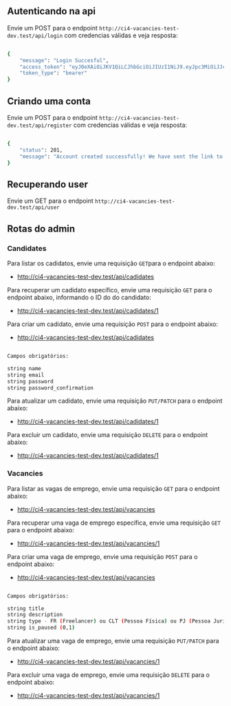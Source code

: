 ## Autenticando na api

Envie um POST para o endpoint `http://ci4-vacancies-test-dev.test/api/login` com credencias válidas e veja resposta:

```sh

{
    "message": "Login Succesful",
    "access_token": "eyJ0eXAiOiJKV1QiLCJhbGciOiJIUzI1NiJ9.eyJpc3MiOiJJc3N1ZXIgb2YgdGhlIEpXVCIsImF1ZCI6IkF1ZGllbmNlIHRoYXQgdGhlIEpXVCIsInN1YiI6IlN1YmplY3Qgb2YgdGhlIEpXVCIsImlhdCI6MTY0NjI0OTE4MywiZXhwIjoxNjQ2MjUyNzgzLCJlbWFpbCI6ImF0b3JwQHdlbGNoLmluZm8ifQ.d3XvXz9N5W_TJgw9cvf5B0LPOGTiaWhmvEwZ2KQoQao",
    "token_type": "bearer"
}


```


## Criando uma conta

Envie um POST para o endpoint `http://ci4-vacancies-test-dev.test/api/register` com credencias válidas e veja resposta:

```sh

{
    "status": 201,
    "message": "Account created successfully! We have sent the link to your email email@email.com so that you can activate your account."
}


```

## Recuperando user

Envie um GET para o endpoint `http://ci4-vacancies-test-dev.test/api/user`


## Rotas do admin

### Candidates
Para listar os cadidatos, envie uma requisição ``` GET ```para o endpoint abaixo:

- http://ci4-vacancies-test-dev.test/api/cadidates


Para recuperar um cadidato específico, envie uma requisição ``` GET ``` para o endpoint abaixo, informando o ID do do candidato:

- http://ci4-vacancies-test-dev.test/api/cadidates/1


Para criar um cadidato, envie uma requisição ``` POST ``` para o endpoint abaixo:

- http://ci4-vacancies-test-dev.test/api/cadidates

```sh 

Campos obrigatórios:

string name
string email
string password
string password_confirmation

```

Para atualizar um cadidato, envie uma requisição ``` PUT/PATCH ``` para o endpoint abaixo:

- http://ci4-vacancies-test-dev.test/api/cadidates/1


Para excluir um cadidato, envie uma requisição ``` DELETE ``` para o endpoint abaixo:

- http://ci4-vacancies-test-dev.test/api/cadidates/1


### Vacancies

Para listar as vagas de emprego, envie uma requisição ``` GET ``` para o endpoint abaixo:

- http://ci4-vacancies-test-dev.test/api/vacancies


Para recuperar uma vaga de emprego específica, envie uma requisição ``` GET ``` para o endpoint abaixo:

- http://ci4-vacancies-test-dev.test/api/vacancies/1


Para criar uma vaga de emprego, envie uma requisição ``` POST ``` para o endpoint abaixo:

- http://ci4-vacancies-test-dev.test/api/vacancies

```sh 

Campos obrigatórios:

string title
string description
string type - FR (Freelancer) ou CLT (Pessoa Física) ou PJ (Pessoa Jurídica)
string is_paused (0,1)

```

Para atualizar uma vaga de emprego, envie uma requisição ``` PUT/PATCH ``` para o endpoint abaixo:

- http://ci4-vacancies-test-dev.test/api/vacancies/1


Para excluir uma vaga de emprego, envie uma requisição ``` DELETE ``` para o endpoint abaixo:

- http://ci4-vacancies-test-dev.test/api/vacancies/1


